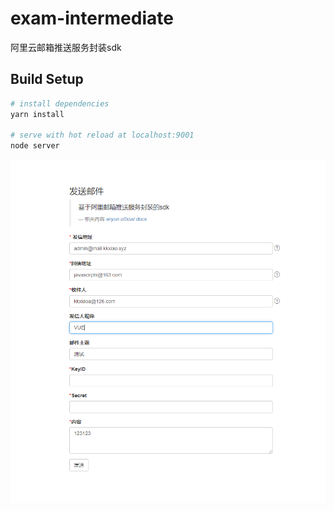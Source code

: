 # exam-intermediate
阿里云邮箱推送服务封装sdk

## Build Setup

``` bash
# install dependencies
yarn install

# serve with hot reload at localhost:9001
node server

```

![](./public/img/bg.png)